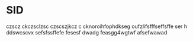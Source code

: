 # SID
czscz ckczsclzsc
czscszjkcz c
cknoroihfophdkseg
oufzlifsfffseffsffe ser h
ddswcscvx sefsfssffefe  fesesf
dwadg feasgg4wgtwf afsefwawad
